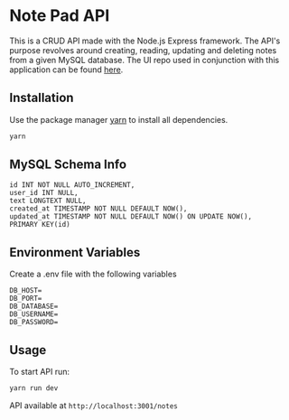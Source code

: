 # Note Pad API

This is a CRUD API made with the Node.js Express framework. The API's purpose revolves around creating, reading, updating and deleting notes from a given MySQL database. The UI repo used in conjunction with this application can be found [here](https://github.com/wick7/notepad).

## Installation

Use the package manager [yarn](https://classic.yarnpkg.com/en/docs/install) to install all dependencies.

```bash
yarn
```

## MySQL Schema Info

```
id INT NOT NULL AUTO_INCREMENT,
user_id INT NULL,
text LONGTEXT NULL,
created_at TIMESTAMP NOT NULL DEFAULT NOW(),
updated_at TIMESTAMP NOT NULL DEFAULT NOW() ON UPDATE NOW(),
PRIMARY KEY(id)
```

## Environment Variables

Create a .env file with the following variables

```
DB_HOST=
DB_PORT=
DB_DATABASE=
DB_USERNAME=
DB_PASSWORD=
```

## Usage

To start API run:

```bash
yarn run dev
```

API available at `http://localhost:3001/notes`
